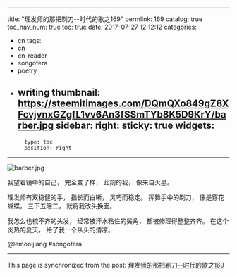 
---
title: "理发师的那把剃刀--时代的歌之169"
permlink: 169
catalog: true
toc_nav_num: true
toc: true
date: 2017-07-27 12:12:12
categories:
- cn
tags:
- cn
- cn-reader
- songofera
- poetry
- writing
thumbnail: https://steemitimages.com/DQmQXo849gZ8XFcvjvnxGZgfL1vv6An3fSSmTYb8K5D9KrY/barber.jpg
sidebar:
    right:
        sticky: true
widgets:
    -
        type: toc
        position: right
---


![barber.jpg](https://steemitimages.com/DQmQXo849gZ8XFcvjvnxGZgfL1vv6An3fSSmTYb8K5D9KrY/barber.jpg)


我望着镜中的自己，
完全变了样，
此刻的我，
像来自火星。


理发师有双稳健的手，
指长而白晰，
灵巧而稳定。
挥舞手中的剃刀，
像是穿花蝴蝶，
三下五除二，
就将我改头换面。

我怎么也梳不齐的头发，
经常被汗水粘住的鬓角，
都被修理得整整齐齐。
在这个炎热的夏天，
给了我一个从头的清凉。

@lemooljiang #songofera

- - -

This page is synchronized from the post: [理发师的那把剃刀--时代的歌之169](https://steemit.com/@lemooljiang/169)
